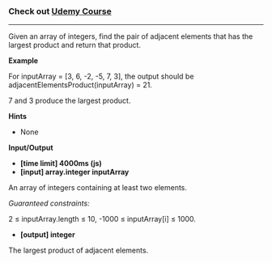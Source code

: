 ### Check out [Udemy Course](https://www.udemy.com/course/100-algorithms-challenge/)

---

Given an array of integers, find the pair of adjacent elements that has the largest product and return that product.

**Example**

For inputArray = [3, 6, -2, -5, 7, 3], the output should be
adjacentElementsProduct(inputArray) = 21.

7 and 3 produce the largest product.

**Hints**

- None

**Input/Output**

- **[time limit] 4000ms (js)**
- **[input] array.integer inputArray**

An array of integers containing at least two elements.

_Guaranteed constraints:_

2 ≤ inputArray.length ≤ 10,
-1000 ≤ inputArray[i] ≤ 1000.

- **[output] integer**

The largest product of adjacent elements.
